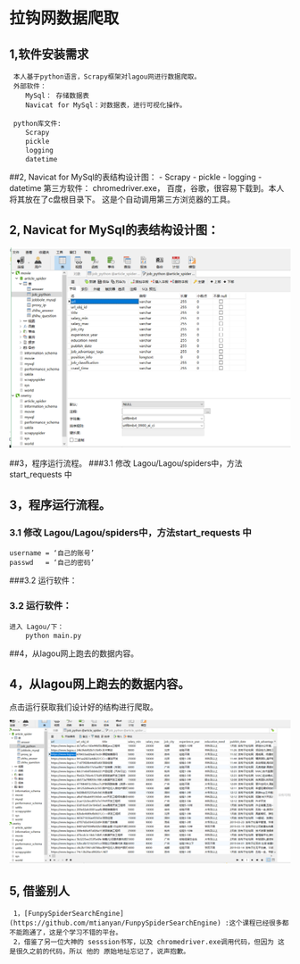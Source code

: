 # 拉钩网数据爬取

## 1,软件安装需求
	 本人基于python语言，Scrapy框架对lagou网进行数据爬取。
	 外部软件：
		MySql： 存储数据表
        Navicat for MySql：对数据表，进行可视化操作。

     python库文件:
	    Scrapy
		pickle
		logging
		datetime
##2, Navicat for MySql的表结构设计图：
	    - Scrapy
	    - pickle
	    - logging
	    - datetime
     第三方软件：
        chromedriver.exe， 百度，谷歌，很容易下载到。本人将其放在了c盘根目录下。
	这是个自动调用第三方浏览器的工具。

## 2, Navicat for MySql的表结构设计图：

  ![mysql结构设计图](Lagou/images/sqlStruct.png)

##3，程序运行流程。
###3.1 修改 Lagou/Lagou/spiders中，方法start_requests 中
## 3，程序运行流程。
### 3.1 修改 Lagou/Lagou/spiders中，方法start_requests 中
	username = ‘自己的账号’
	passwd   = ‘自己的密码’
###3.2 运行软件：
### 3.2 运行软件：
	进入 Lagou/下：
		python main.py


##4，从lagou网上跑去的数据内容。
## 4，从lagou网上跑去的数据内容。
   点击运行获取我们设计好的结构进行爬取。

   ![mysql爬取数据后的内容](Lagou/images/sqlStore.png)
   
## 5, 借鉴别人
     1，[FunpySpiderSearchEngine] (https://github.com/mtianyan/FunpySpiderSearchEngine) :这个课程已经很多都不能跑通了，这是个学习不错的平台。
     2，借鉴了另一位大神的 sesssion书写，以及 chromedriver.exe调用代码，但因为 这是很久之前的代码，所以 他的 原始地址忘记了，说声抱歉。
